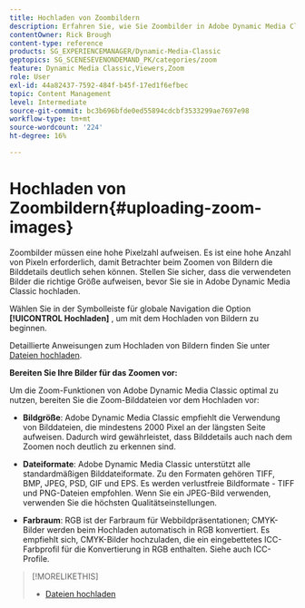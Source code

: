 ```yaml
---
title: Hochladen von Zoombildern
description: Erfahren Sie, wie Sie Zoombilder in Adobe Dynamic Media Classic hochladen.
contentOwner: Rick Brough
content-type: reference
products: SG_EXPERIENCEMANAGER/Dynamic-Media-Classic
geptopics: SG_SCENESEVENONDEMAND_PK/categories/zoom
feature: Dynamic Media Classic,Viewers,Zoom
role: User
exl-id: 44a82437-7592-484f-b45f-17ed1f6efbec
topic: Content Management
level: Intermediate
source-git-commit: bc3b696bfde0ed55894cdcbf3533299ae7697e98
workflow-type: tm+mt
source-wordcount: '224'
ht-degree: 16%

---
```


# Hochladen von Zoombildern{#uploading-zoom-images}

Zoombilder müssen eine hohe Pixelzahl aufweisen. Es ist eine hohe Anzahl von Pixeln erforderlich, damit Betrachter beim Zoomen von Bildern die Bilddetails deutlich sehen können. Stellen Sie sicher, dass die verwendeten Bilder die richtige Größe aufweisen, bevor Sie sie in Adobe Dynamic Media Classic hochladen.

Wählen Sie in der Symbolleiste für globale Navigation die Option **[!UICONTROL Hochladen]** , um mit dem Hochladen von Bildern zu beginnen.

Detaillierte Anweisungen zum Hochladen von Bildern finden Sie unter [Dateien hochladen](uploading-files.md#uploading_files).

**Bereiten Sie Ihre Bilder für das Zoomen vor:**

Um die Zoom-Funktionen von Adobe Dynamic Media Classic optimal zu nutzen, bereiten Sie die Zoom-Bilddateien vor dem Hochladen vor:

* **Bildgröße**: Adobe Dynamic Media Classic empfiehlt die Verwendung von Bilddateien, die mindestens 2000 Pixel an der längsten Seite aufweisen. Dadurch wird gewährleistet, dass Bilddetails auch nach dem Zoomen noch deutlich zu erkennen sind.

* **Dateiformate**: Adobe Dynamic Media Classic unterstützt alle standardmäßigen Bilddateiformate. Zu den Formaten gehören TIFF, BMP, JPEG, PSD, GIF und EPS. Es werden verlustfreie Bildformate - TIFF und PNG-Dateien empfohlen. Wenn Sie ein JPEG-Bild verwenden, verwenden Sie die höchsten Qualitätseinstellungen.

* **Farbraum**: RGB ist der Farbraum für Webbildpräsentationen; CMYK-Bilder werden beim Hochladen automatisch in RGB konvertiert. Es empfiehlt sich, CMYK-Bilder hochzuladen, die ein eingebettetes ICC-Farbprofil für die Konvertierung in RGB enthalten. Siehe auch ICC-Profile.

>[!MORELIKETHIS]
>
>* [Dateien hochladen](uploading-files.md#uploading_files)
